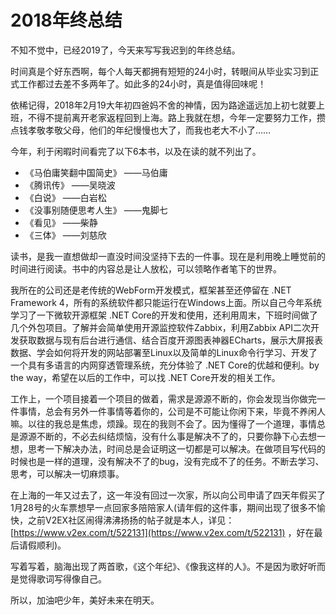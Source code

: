 # 2018年终总结

不知不觉中，已经2019了，今天来写写我迟到的年终总结。

时间真是个好东西啊，每个人每天都拥有短短的24小时，转眼间从毕业实习到正式工作都过去差不多两年了。如此多的24小时，真是值得回味呢！

依稀记得，2018年2月19大年初四爸妈不舍的神情，因为路途遥远加上初七就要上班，不得不提前离开老家返程回到上海。路上我就在想，今年一定要努力工作，攒点钱孝敬孝敬父母，他们的年纪慢慢也大了，而我也老大不小了……

今年，利于闲暇时间看完了以下6本书，以及在读的就不列出了。

* 《马伯庸笑翻中国简史》 ——马伯庸
* 《腾讯传》 ——吴晓波
* 《白说》 ——白岩松
* 《没事别随便思考人生》 ——鬼脚七
* 《看见》 ——柴静
* 《三体》 ——刘慈欣

读书，是我一直想做却一直没时间没坚持下去的一件事。现在是利用晚上睡觉前的时间进行阅读。书中的内容总是让人放松，可以领略作者笔下的世界。

我所在的公司还是老传统的WebForm开发模式，框架甚至还停留在 .NET Framework 4，所有的系统软件都只能运行在Windows上面。所以自己今年系统学习了一下微软开源框架 .NET Core的开发和使用，还利用周末，下班时间做了几个外包项目。了解并会简单使用开源监控软件Zabbix，利用Zabbix API二次开发获取数据与现有后台进行通信、结合百度开源图表神器ECharts，展示大屏报表数据、学会如何将开发的网站部署至Linux以及简单的Linux命令行学习、开发了一个具有多语言的内网穿透管理系统，充分体验了 .NET Core的优越和便利。by the way，希望在以后的工作中，可以找 .NET Core开发的相关工作。

工作上，一个项目接着一个项目的做着，需求是源源不断的，你会发现当你做完一件事情，总会有另外一件事情等着你的，公司是不可能让你闲下来，毕竟不养闲人嘛。以往的我总是焦虑，烦躁。现在的我则不会了。因为懂得了一个道理，事情总是源源不断的，不必去纠结烦恼，没有什么事是解决不了的，只要你静下心去想一想，思考一下解决办法，时间总是会证明这一切都是可以解决。在做项目写代码的时候也是一样的道理，没有解决不了的bug，没有完成不了的任务。不断去学习、思考，可以解决一切麻烦事。

在上海的一年又过去了，这一年没有回过一次家，所以向公司申请了四天年假买了1月28号的火车票想早一点回家多陪陪家人\(请年假的这件事，期间出现了很多不愉快，之前V2EX社区闹得沸沸扬扬的帖子就是本人，详见：[https://www.v2ex.com/t/522131](https://www.v2ex.com/t/522131) ，好在最后请假顺利\)。

写着写着，脑海出现了两首歌，《这个年纪》、《像我这样的人》。不是因为歌好听而是觉得歌词写得像自己。

所以，加油吧少年，美好未来在明天。

